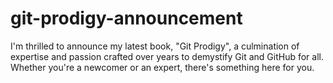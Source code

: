 # git-prodigy-announcement
I'm thrilled to announce my latest book, "Git Prodigy", a culmination of expertise and passion crafted over years to demystify Git and GitHub for all. Whether you're a newcomer or an expert, there's something here for you.
